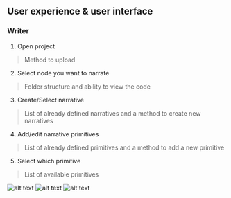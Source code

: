 ## User experience & user interface

### Writer
1. Open project
> Method to upload
2. Select node you want to narrate
> Folder structure and ability to view the code
3. Create/Select narrative
> List of already defined narratives and a method to create new narratives
4. Add/edit narrative primitives
> List of already defined primitives and a method to add a new primitive
5. Select which primitive
> List of available primitives



![alt text](https://github.com/vbmaarten/BepBvo/tree/master/ResearchReport/mockups/writer-1.png "Writer 1")
![alt text](https://github.com/vbmaarten/BepBvo/tree/master/ResearchReport/mockups/writer-2.png "Writer 2")
![alt text](https://github.com/vbmaarten/BepBvo/tree/master/ResearchReport/mockups/viewer-1.png "Viewer 1")

